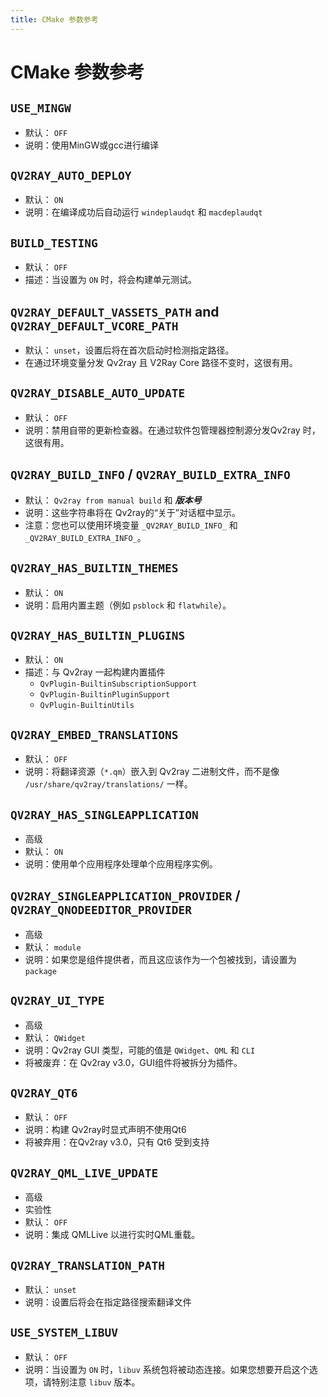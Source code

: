 ```yaml
---
title: CMake 参数参考
---
```


# CMake 参数参考

## `USE_MINGW`

- 默认： `OFF`
- 说明：使用MinGW或gcc进行编译

## `QV2RAY_AUTO_DEPLOY`

- 默认： `ON`
- 说明：在编译成功后自动运行 `windeplaudqt` 和 `macdeplaudqt`

## `BUILD_TESTING`

- 默认： `OFF`
- 描述：当设置为 `ON` 时，将会构建单元测试。

## `QV2RAY_DEFAULT_VASSETS_PATH` and `QV2RAY_DEFAULT_VCORE_PATH`

- 默认： `unset`，设置后将在首次启动时检测指定路径。
- 在通过环境变量分发 Qv2ray 且 V2Ray Core 路径不变时，这很有用。

## `QV2RAY_DISABLE_AUTO_UPDATE`

- 默认： `OFF`
- 说明：禁用自带的更新检查器。在通过软件包管理器控制源分发Qv2ray 时，这很有用。

## `QV2RAY_BUILD_INFO` / `QV2RAY_BUILD_EXTRA_INFO`

- 默认： `Qv2ray from manual build` 和 ***版本号***
- 说明：这些字符串将在 Qv2ray的“关于”对话框中显示。
- 注意：您也可以使用环境变量 `_QV2RAY_BUILD_INFO_` 和 `_QV2RAY_BUILD_EXTRA_INFO_`。

## `QV2RAY_HAS_BUILTIN_THEMES`

- 默认： `ON`
- 说明：启用内置主题（例如 `psblock` 和 `flatwhile`）。

## `QV2RAY_HAS_BUILTIN_PLUGINS`

- 默认： `ON`
- 描述：与 Qv2ray 一起构建内置插件
    - `QvPlugin-BuiltinSubscriptionSupport`
    - `QvPlugin-BuiltinPluginSupport`
    - `QvPlugin-BuiltinUtils`

## `QV2RAY_EMBED_TRANSLATIONS`

- 默认： `OFF`
- 说明：将翻译资源（`*.qm`）嵌入到 Qv2ray 二进制文件，而不是像 `/usr/share/qv2ray/translations/` 一样。

## `QV2RAY_HAS_SINGLEAPPLICATION`

- 高级
- 默认： `ON`
- 说明：使用单个应用程序处理单个应用程序实例。

## `QV2RAY_SINGLEAPPLICATION_PROVIDER` / `QV2RAY_QNODEEDITOR_PROVIDER`

- 高级
- 默认： `module`
- 说明：如果您是组件提供者，而且这应该作为一个包被找到，请设置为 `package`

## `QV2RAY_UI_TYPE`

- 高级
- 默认： `QWidget`
- 说明：Qv2ray GUI 类型，可能的值是 `QWidget`、`QML` 和 `CLI`
- 将被废弃：在 Qv2ray v3.0，GUI组件将被拆分为插件。

## `QV2RAY_QT6`

- 默认： `OFF`
- 说明：构建 Qv2ray时显式声明不使用Qt6
- 将被弃用：在Qv2ray v3.0，只有 Qt6 受到支持

## `QV2RAY_QML_LIVE_UPDATE`

- 高级
- 实验性
- 默认： `OFF`
- 说明：集成 QMLLive 以进行实时QML重载。

## `QV2RAY_TRANSLATION_PATH`

- 默认： `unset`
- 说明：设置后将会在指定路径搜索翻译文件

## `USE_SYSTEM_LIBUV`

- 默认： `OFF`
- 说明：当设置为 `ON` 时，`libuv` 系统包将被动态连接。如果您想要开启这个选项，请特别注意 `libuv` 版本。
